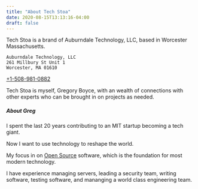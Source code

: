 ```yaml
---
title: "About Tech Stoa"
date: 2020-08-15T13:13:16-04:00
draft: false
---
```


Tech Stoa is a brand of Auburndale Technology, LLC, based in Worcester Massachusetts.


	Auburndale Technology, LLC
	261 Millbury St Unit 1
	Worcester, MA 01610

[+1-508-981-0882](tel://1-508-981-0882)


Tech Stoa is myself, Gregory Boyce, with an wealth of connections with other experts who can be brought in on projects as needed.


##### About Greg

I spent the last 20 years contributing to an MIT startup becoming a tech giant.

Now I want to use technology to reshape the world.

My focus in on [Open Source](https://opensource.com/resources/what-open-source) software, which is the foundation for most modern technology.

I have experience managing servers, leading a security team, writing software, testing software, and mananging a world class engineering team.
